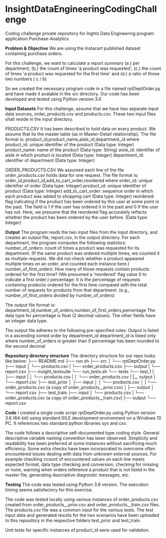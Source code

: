 # InsightDataEngineeringCodingChallenge
Coding challenge private repository for Inghts Data Engineering program application
Purchase-Analytics

**Problem & Objective**
We are using the Instacart published dataset containing purchase orders.

For this challenge, we want to calculate a report summary 
(a.) per department, 
(b.) the count of times 'a product was requested', 
(c.) the count of times 'a product was requested for the first time' and 
(d.) a ratio of those two numbers ( c / b)

So we created the necessary program code in a file named rptDeptOrder.py and have made it avalable in the src directory. Our code has been developed and tested using Python version 3.6 

**Input Datasets**
For this challenge, assume that we have two separate input data sources, order_products.csv and products.csv.
These two input files shall reside in the input directory.

PRODUCTS.CSV
It has been described to hold data on every product.
We assume that its the master table (as in Master-Detail relationship).
The file format is:
    product_id,product_name,aisle_id,department_id
where
    product_id: unique identifier of the product (Data type: Integer)
    product_name: name of the product (Data type: String)
    aisle_id: identifier of aisle in which product is located (Data type: Integer)
    department_id: identifier of department (Data type: Integer)

ORDER_PRODUCTS.CSV
We assumed each line of the file order_products.csv holds data for one request. The file format is:
    order_id,product_id,add_to_cart_order,reordered
where
    order_id: unique identifier of order (Data type: Integer)
    product_id: unique identifier of product (Data type: Integer)
    add_to_cart_order: sequence order in which each product was added to shopping cart (Data type: Integer)
    reordered: flag indicating if the product has been ordered by this user at some point in the past. The field is 1 if the user has ordered it in the past and 0 if the user has not. Here, we presume that the reordered flag accurately reflects whether the product has been ordered by the user before. (Data type: Integer)

**Output**
The program reads the two input files from the input directory, and creates an output file, report.csv, in the output directory. 
For each department, the program computes the following statistics:
    number_of_orders: count of times a product was requested for its department. (If the same product was ordered multiple times, we counted it as multiple requests. We did not check whether a product appeared multiple times on an order, and counted each instance here.)
    number_of_first_orders: How many of those requests contain products ordered for the first time? (We presumed a 'reordered' flag value 0 to indicate a first order.)
    percentage: It is the percentage of requests containing products ordered for the first time compared with the total number of requests for products from that department. (e.g., number_of_first_orders divided by number_of_orders)

The output file format is:
    department_id,number_of_orders,number_of_first_orders,percentage
The data type for percentage is float (2 decimal values). The other fields have an integer data type.

The output file adheres to the following pre-specified rules:
    Output is listed in a ascending sorted order by department_id
    department_id is listed only where number_of_orders is greater than 0
    percentage has been rounded to the second decimal
    
**Repository directory structure**
The directory structure for our repo looks like below:
├── README.md
├── run.sh
├── src
│   └── rptDeptOrder.py
├── input
│   └── products.csv
|   └── order_products.csv
├── output
|   └── report.csv
├── insight_testsuite
    └── run_tests.sh
    └── tests
        └── test_1
        |   ├── input
        |   │   └── products.csv
        |   │   └── order_products.csv
        |   |__ output
        |       └── report.csv
        ├── test_prior
        │   ├── input
        │   │   └── products.csv
        │   |   └── order_products.csv  (a copy of order_products__prior.csv)
        │   |── output
        │       └── report.csv
        ├── test_train
            ├── input
            │   └── products.csv
            |   └── order_products.csv  (a copy of order_products__train.csv)
            |── output
                └── report.csv
 
 **Code**
I created a single code script rptDeptOrder.py using Python version 3.6 (64-bit) using standard IDLE development environment on a Windows 10 PC. It references two standard python libraries sys and csv.
 
The code follows a descriptive self-documented type coding style. General descriptive variable naming convention has been observed.
Simplicity and readability has been preferred at some instances without sacrificing much efficiency. 
Some extra checks have been incorporated to overcome often encountered issues dealing with data from unknown external sources. For example 
    checking ccount of encountered values on each line meets expected format,
    data type checking and conversion,
    checking for missing or none,
    warning when orders reference a product that is not listed in the master file,
    generating descriptive diagnostic messages, etc.

 **Testing**
The code was tested using Python 3.6 version.
The execution timing seems satisfactory for this exercise.
 
The code was tested locally using various instances of order_products.csv created from order_products__prior.csv and order_products__train.csv files. The products.csv file was a common input for the various tests.
The test input data and generated results for the two scenarios have been uploaded to this repository in the respective folders test_prior and test_train.
 
Unit tests for specific instances of product_id were used for validation.
 
